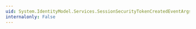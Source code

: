 ```yaml
---
uid: System.IdentityModel.Services.SessionSecurityTokenCreatedEventArgs.#ctor(System.IdentityModel.Tokens.SessionSecurityToken)
internalonly: False
---
```

